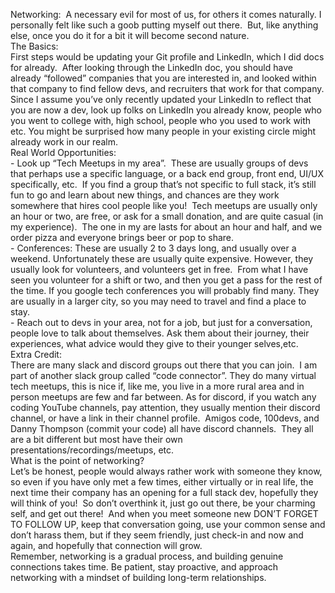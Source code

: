 Networking:  A necessary evil for most of us, for others it comes naturally. I personally felt like such a goob putting myself out there.  But, like anything else, once you do it for a bit it will become second nature. \
The Basics:\
First steps would be updating your Git profile and LinkedIn, which I did docs for already.  After looking through the LinkedIn doc, you should have already “followed” companies that you are interested in, and looked within that company to find fellow devs, and recruiters that work for that company. Since I assume you’ve only recently updated your LinkedIn to reflect that you are now a dev, look up folks on LinkedIn you already know, people who you went to college with, high school, people who you used to work with etc. You might be surprised how many people in your existing circle might already work in our realm.\
Real World Opportunities:\
\- Look up “Tech Meetups in my area”.  These are usually groups of devs that perhaps use a specific language, or a back end group, front end, UI/UX specifically, etc.  If you find a group that’s not specific to full stack, it’s still fun to go and learn about new things, and chances are they work somewhere that hires cool people like you!  Tech meetups are usually only an hour or two, are free, or ask for a small donation, and are quite casual (in my experience).  The one in my are lasts for about an hour and half, and we order pizza and everyone brings beer or pop to share.\
\- Conferences: These are usually 2 to 3 days long, and usually over a weekend. Unfortunately these are usually quite expensive. However, they usually look for volunteers, and volunteers get in free.  From what I have seen you volunteer for a shift or two, and then you get a pass for the rest of the time. If you google tech conferences you will probably find many. They are usually in a larger city, so you may need to travel and find a place to stay.\
\- Reach out to devs in your area, not for a job, but just for a conversation, people love to talk about themselves. Ask them about their journey, their experiences, what advice would they give to their younger selves,etc.\
Extra Credit:\
There are many slack and discord groups out there that you can join.  I am part of another slack group called “code connector”. They do many virtual tech meetups, this is nice if, like me, you live in a more rural area and in person meetups are few and far between. As for discord, if you watch any coding YouTube channels, pay attention, they usually mention their discord channel, or have a link in their channel profile.  Amigos code, 100devs, and Danny Thompson (commit your code) all have discord channels.  They all are a bit different but most have their own presentations/recordings/meetups, etc.\
What is the point of networking? \
Let’s be honest, people would always rather work with someone they know, so even if you have only met a few times, either virtually or in real life, the next time their company has an opening for a full stack dev, hopefully they will think of you!  So don’t overthink it, just go out there, be your charming self, and get out there!  And when you meet someone new DON’T FORGET TO FOLLOW UP, keep that conversation going, use your common sense and don’t harass them, but if they seem friendly, just check-in and now and again, and hopefully that connection will grow.\
Remember, networking is a gradual process, and building genuine connections takes time. Be patient, stay proactive, and approach networking with a mindset of building long-term relationships.
